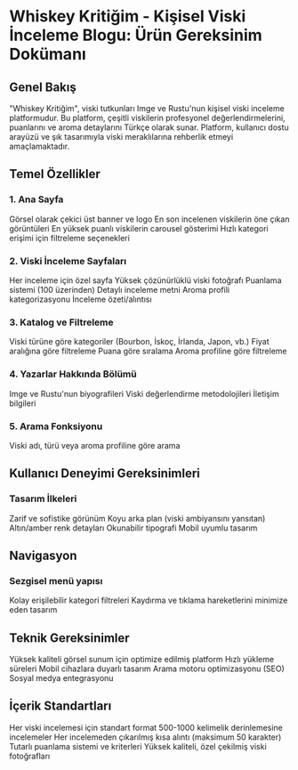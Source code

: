 # Whiskey Kritiğim - Kişisel Viski İnceleme Blogu: Ürün Gereksinim Dokümanı
## Genel Bakış
"Whiskey Kritiğim", viski tutkunları Imge ve Rustu'nun kişisel viski inceleme platformudur. Bu platform, çeşitli viskilerin profesyonel değerlendirmelerini, puanlarını ve aroma detaylarını Türkçe olarak sunar. Platform, kullanıcı dostu arayüzü ve şık tasarımıyla viski meraklılarına rehberlik etmeyi amaçlamaktadır.
## Temel Özellikler
### 1. Ana Sayfa

Görsel olarak çekici üst banner ve logo
En son incelenen viskilerin öne çıkan görüntüleri
En yüksek puanlı viskilerin carousel gösterimi
Hızlı kategori erişimi için filtreleme seçenekleri

### 2. Viski İnceleme Sayfaları

Her inceleme için özel sayfa
Yüksek çözünürlüklü viski fotoğrafı
Puanlama sistemi (100 üzerinden)
Detaylı inceleme metni
Aroma profili kategorizasyonu
İnceleme özeti/alıntısı

### 3. Katalog ve Filtreleme

Viski türüne göre kategoriler (Bourbon, İskoç, İrlanda, Japon, vb.)
Fiyat aralığına göre filtreleme
Puana göre sıralama
Aroma profiline göre filtreleme

### 4. Yazarlar Hakkında Bölümü

Imge ve Rustu'nun biyografileri
Viski değerlendirme metodolojileri
İletişim bilgileri

### 5. Arama Fonksiyonu

Viski adı, türü veya aroma profiline göre arama

## Kullanıcı Deneyimi Gereksinimleri
### Tasarım İlkeleri

Zarif ve sofistike görünüm
Koyu arka plan (viski ambiyansını yansıtan)
Altın/amber renk detayları
Okunabilir tipografi
Mobil uyumlu tasarım

## Navigasyon

### Sezgisel menü yapısı
Kolay erişilebilir kategori filtreleri
Kaydırma ve tıklama hareketlerini minimize eden tasarım

## Teknik Gereksinimler

Yüksek kaliteli görsel sunum için optimize edilmiş platform
Hızlı yükleme süreleri
Mobil cihazlara duyarlı tasarım
Arama motoru optimizasyonu (SEO)
Sosyal medya entegrasyonu

## İçerik Standartları

Her viski incelemesi için standart format
500-1000 kelimelik derinlemesine incelemeler
Her incelemeden çıkarılmış kısa alıntı (maksimum 50 karakter)
Tutarlı puanlama sistemi ve kriterleri
Yüksek kaliteli, özel çekilmiş viski fotoğrafları